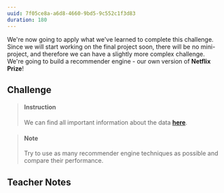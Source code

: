 ```yaml
---
uuid: 7f05ce8a-a6d8-4660-9bd5-9c552c1f3d83
duration: 180
---
```


We're now going to apply what we've learned to complete this challenge. Since we will start working on the final project soon, there will be no mini-project, and therefore we can have a slightly more complex challenge. We're going to build a recommender engine - our own version of **Netflix Prize**!


## Challenge


> #### Instruction
> We can find all important information about the data [**here**](https://www.kaggle.com/netflix-inc/netflix-prize-data).

<!-- -->

> #### Note
> Try to use as many recommender engine techniques as possible and compare their performance.



## Teacher Notes
